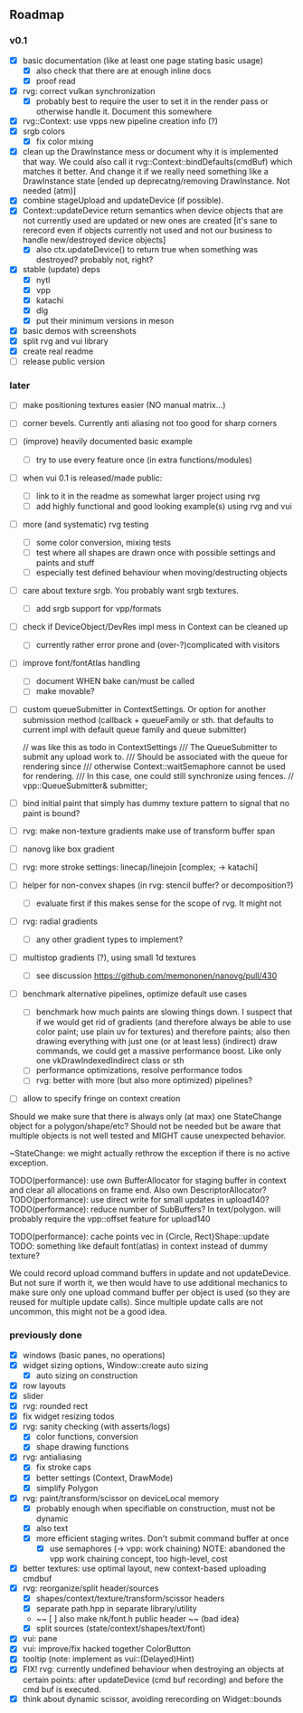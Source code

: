 ## Roadmap

### v0.1

- [x] basic documentation (like at least one page stating basic usage)
  - [x] also check that there are at enough inline docs
  - [x] proof read
- [x] rvg: correct vulkan synchronization
  - [x] probably best to require the user to set it in the render pass or
        otherwise handle it. Document this somewhere
- [x] rvg::Context: use vpps new pipeline creation info (?)
- [x] srgb colors
	- [x] fix color mixing
- [x] clean up the DrawInstance mess
      or document why it is implemented that way.
	  We could also call it rvg::Context::bindDefaults(cmdBuf) which
	  matches it better. And change it if we really need something
	  like a DrawInstance state
	  [ended up deprecatng/removing DrawInstance. Not needed (atm)]
- [x] combine stageUpload and updateDevice (if possible).
- [x] Context::updateDevice return semantics when device objects that are not
      currently used are updated or new ones are created
	  [it's sane to rerecord even if objects currently not used and not
	   our business to handle new/destroyed device objects]
	- [x] also ctx.updateDevice() to return true when something was destroyed?
		  probably not, right?
- [x] stable (update) deps
	- [x] nytl
	- [x] vpp
	- [x] katachi
	- [x] dlg
	- [x] put their minimum versions in meson
- [x] basic demos with screenshots
- [x] split rvg and vui library
- [x] create real readme
- [ ] release public version

### later

- [ ] make positioning textures easier (NO manual matrix...)
- [ ] corner bevels. Currently anti aliasing not too good for sharp corners
- [ ] (improve) heavily documented basic example
	- [ ] try to use every feature once (in extra functions/modules)
- [ ] when vui 0.1 is released/made public:
	- [ ] link to it in the readme as somewhat larger project using rvg
	- [ ] add highly functional and good looking example(s) using rvg and vui
- [ ] more (and systematic) rvg testing
	- [ ] some color conversion, mixing tests
	- [ ] test where all shapes are drawn once with possible settings
	      and paints and stuff
	- [ ] especially test defined behaviour when moving/destructing
	      objects
- [ ] care about texture srgb. You probably want srgb textures.
	- [ ] add srgb support for vpp/formats
- [ ] check if DeviceObject/DevRes impl mess in Context can be cleaned up
	- [ ] currently rather error prone and (over-?)complicated with visitors
- [ ] improve font/fontAtlas handling
	- [ ] document WHEN bake can/must be called
	- [ ] make movable?
- [ ] custom queueSubmitter in ContextSettings. Or option for another
      submission method (callback + queueFamily or sth. that defaults
	  to current impl with default queue family and queue submitter)

	// was like this as todo in ContextSettings
	/// The QueueSubmitter to submit any upload work to.
	/// Should be associated with the queue for rendering since
	/// otherwise Context::waitSemaphore cannot be used for rendering.
	/// In this case, one could still synchronize using fences.
	// vpp::QueueSubmitter& submitter;
- [ ] bind initial paint that simply has dummy texture pattern to signal
      that no paint is bound?
- [ ] rvg: make non-texture gradients make use of transform buffer span
- [ ] nanovg like box gradient
- [ ] rvg: more stroke settings: linecap/linejoin [complex; -> katachi]
- [ ] helper for non-convex shapes (in rvg: stencil buffer? or decomposition?)
	- [ ] evaluate first if this makes sense for the scope of rvg. It might not
- [ ] rvg: radial gradients
	- [ ] any other gradient types to implement?
- [ ] multistop gradients (?), using small 1d textures
  - [ ] see discussion https://github.com/memononen/nanovg/pull/430
- [ ] benchmark alternative pipelines, optimize default use cases
  - [ ] benchmark how much paints are slowing things down. I suspect
        that if we would get rid of gradients (and therefore always
		be able to use color paint; use plain uv for textures) and
		therefore paints; also then drawing everything with just one
		(or at least less) (indirect) draw commands, we could get
		a massive performance boost. Like only one vkDrawIndexedIndirect
		class or sth
  - [ ] performance optimizations, resolve performance todos
  - [ ] rvg: better with more (but also more optimized) pipelines?
- [ ] allow to specify fringe on context creation

Should we make sure that there is always only (at max) one StateChange
object for a polygon/shape/etc? Should not be needed but be
aware that multiple objects is not well tested and MIGHT
cause unexpected behavior.

~StateChange: we might actually rethrow the exception if there
is no active exception.

TODO(performance): use own BufferAllocator for staging buffer in context
  and clear all allocations on frame end. Also own DescriptorAllocator?
TODO(performance): use direct write for small updates in upload140?
TODO(performance): reduce number of SubBuffers? In text/polygon.
  will probably require the vpp::offset feature for upload140

TODO(performance): cache points vec in {Circle, Rect}Shape::update
TODO: something like default font(atlas) in context instead of dummy texture?


We could record upload command buffers in update and not updateDevice.
But not sure if worth it, we then would have to use additional
mechanics to make sure only one upload command buffer per object
is used (so they are reused for multiple update calls).
Since multiple update calls are not uncommon, this might
not be a good idea.

### previously done

- [x] windows (basic panes, no operations)
- [x] widget sizing options, Window::create auto sizing
  - [x] auto sizing on construction
- [x] row layouts
- [x] slider
- [x] rvg: rounded rect
- [x] fix widget resizing todos
- [x] rvg: sanity checking (with asserts/logs)
  - [x] color functions, conversion
  - [x] shape drawing functions
- [x] rvg: antialiasing
  - [x] fix stroke caps
  - [x] better settings (Context, DrawMode)
  - [x] simplify Polygon
- [x] rvg: paint/transform/scissor on deviceLocal memory
  - [x] probably enough when specifiable on construction, must not be dynamic
  - [x] also text
  - [x] more efficient staging writes. Don't submit command buffer at once
    - [x] use semaphores (-> vpp: work chaining)
	      NOTE: abandoned the vpp work chaining concept, too high-level, cost
- [x] better textures: use optimal layout, new context-based uploading cmdbuf
- [x] rvg: reorganize/split header/sources
  - [x] shapes/context/texture/transform/scissor headers
  - [x] separate path.hpp in separate library/utility
  - ~~ [ ] also make nk/font.h public header ~~ (bad idea)
  - [x] split sources (state/context/shapes/text/font)
- [x] vui: pane
- [x] vui: improve/fix hacked together ColorButton
- [x] tooltip (note: implement as vui::(Delayed)Hint)
- [x] FIX! rvg: currently undefined behaviour when destroying an objects at
	certain points: after updateDevice (cmd buf recording) and before
	the cmd buf is executed.
- [x] think about dynamic scissor, avoiding rerecording on Widget::bounds
